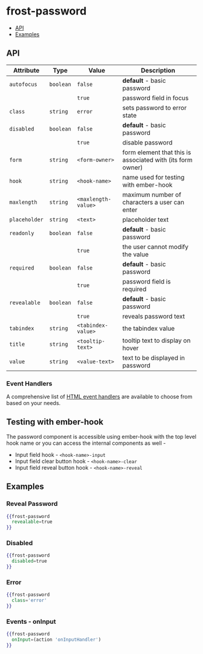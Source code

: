 # frost-password

 * [API](#api)
 * [Examples](#examples)

## API
| Attribute | Type | Value | Description |
| --------- | ---- | ----- | ----------- |
| `autofocus` | `boolean` | `false` | **default** - basic password |
| | | `true` | password field in focus |
| `class` | `string` | `error` | sets password to error state |
| `disabled` | `boolean` | `false` | **default** - basic password |
| | | `true` | disable password |
| `form` | `string` | `<form-owner>` | form element that this is associated with (its form owner) |
| `hook` | `string` | `<hook-name>` | name used for testing with ember-hook |
| `maxlength` | `string` | `<maxlength-value>` | maximum number of characters a user can enter |
| `placeholder` | `string` | `<text>` | placeholder text |
| `readonly` | `boolean` | `false` | **default** - basic password |
| | | `true` | the user cannot modify the value |
| `required` |  `boolean` | `false` | **default** - basic password |
| | | `true` | password field is required |
| `revealable` | `boolean` | `false` | **default** - basic password |
| | | `true` | reveals password text |
| `tabindex` | `string` | `<tabindex-value>` | the tabindex value |
| `title` | `string` | `<tooltip-text>` | tooltip text to display on hover |
| `value` | `string` | `<value-text>` | text to be displayed in password |

### Event Handlers
A comprehensive list of [HTML event handlers](frost-events.md) are available to choose from based on your needs.


## Testing with ember-hook
The password component is accessible using ember-hook with the top level hook name or you can access the internal components as well -
* Input field hook - `<hook-name>-input`
* Input field clear button hook - `<hook-name>-clear`
* Input field reveal button hook - `<hook-name>-reveal`


## Examples

### Reveal Password
```handlebars
{{frost-password
  revealable=true
}}
```

### Disabled
```handlebars
{{frost-password
  disabled=true
}}
```

### Error
```handlebars
{{frost-password
  class='error'
}}
```

### Events - onInput
```handlebars
{{frost-password
  onInput=(action 'onInputHandler')
}}
```
